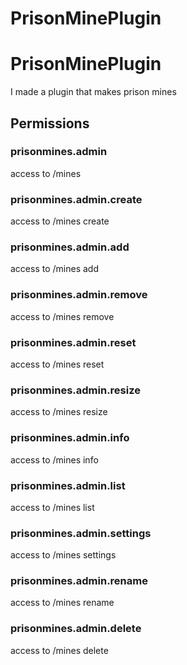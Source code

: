 # PrisonMinePlugin

# PrisonMinePlugin

I made a plugin that makes prison mines

## Permissions

### prisonmines.admin
access to /mines 

### prisonmines.admin.create
access to /mines create 

### prisonmines.admin.add
access to /mines add

### prisonmines.admin.remove
access to /mines remove

### prisonmines.admin.reset
access to /mines reset

### prisonmines.admin.resize
access to /mines resize

### prisonmines.admin.info
access to /mines info

### prisonmines.admin.list
access to /mines list

### prisonmines.admin.settings
access to /mines settings

### prisonmines.admin.rename
access to /mines rename

### prisonmines.admin.delete
access to /mines delete

